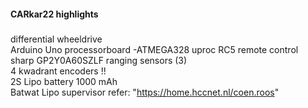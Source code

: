 #### CARkar22 highlights
#####
differential wheeldrive  
Arduino Uno processorboard -ATMEGA328 uproc 
RC5 remote control  
sharp GP2Y0A60SZLF ranging sensors (3)   
4 kwadrant encoders !!  
2S Lipo battery 1000 mAh  
Batwat Lipo supervisor refer: "https://home.hccnet.nl/coen.roos"  
